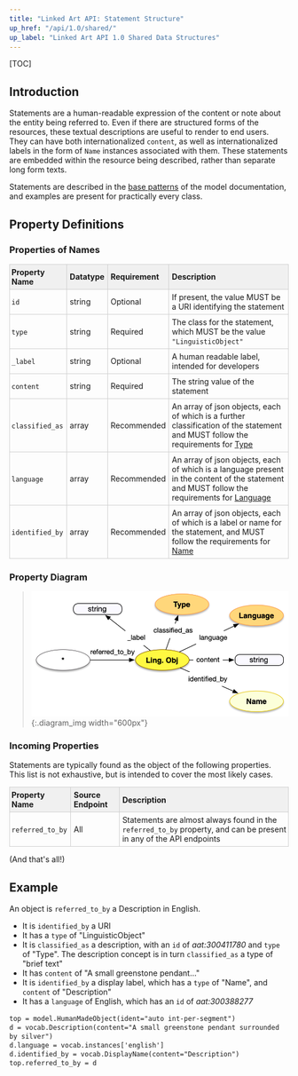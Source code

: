 ```yaml
---
title: "Linked Art API: Statement Structure"
up_href: "/api/1.0/shared/"
up_label: "Linked Art API 1.0 Shared Data Structures"
---
```


<style>
th, td {
  padding: 5px 5px;
  text-align: left;
  border: 1px solid #D0D0D0; }
th { background: #F0F0F0; }
th:first-child, td:first-child { padding-left: 3px; }
th:last-child, td:last-child { padding-right: 3px; }
</style>

[TOC]

## Introduction

Statements are a human-readable expression of the content or note about the entity being referred to. Even if there are structured forms of the resources, these textual descriptions are useful to render to end users. They can have both internationalized `content`, as well as internationalized labels in the form of `Name` instances associated with them.  These statements are embedded within the resource being described, rather than separate long form texts.

Statements are described in the [base patterns](/model/base/) of the model documentation, and examples are present for practically every class.

## Property Definitions

### Properties of Names

| Property Name     | Datatype      | Requirement | Description | 
|-------------------|---------------|-------------|-------------|
| `id`              | string        | Optional    | If present, the value MUST be a URI identifying the statement |  
| `type`            | string        | Required    | The class for the statement, which MUST be the value `"LinguisticObject"` |
| `_label`          | string        | Optional    | A human readable label, intended for developers |
| `content`         | string        | Required    | The string value of the statement |
| `classified_as`   | array         | Recommended | An array of json objects, each of which is a further classification of the statement and MUST follow the requirements for [Type](../type/) |
| `language`        | array         | Recommended | An array of json objects, each of which is a language present in the content of the statement and MUST follow the requirements for [Language](../type/)|
| `identified_by`   | array         | Recommended | An array of json objects, each of which is a label or name for the statement, and MUST follow the requirements for [Name](../name/) |


### Property Diagram

> ![diagram](statement_properties.png){:.diagram_img width="600px"}

### Incoming Properties

Statements are typically found as the object of the following properties.  This list is not exhaustive, but is intended to cover the most likely cases.

| Property Name    | Source Endpoint  | Description |
|------------------|------------------|-------------|
| `referred_to_by` | All              | Statements are almost always found in the `referred_to_by` property, and can be present in any of the API endpoints |

(And that's all!)

## Example

An object is `referred_to_by` a Description in English.

* It is `identified_by` a URI
* It has a `type` of "LinguisticObject"
* It is `classified_as` a description, with an `id` of _aat:300411780_ and `type` of "Type".  The description concept is in turn `classified_as` a type of "brief text"
* It has `content` of "A small greenstone pendant..."
* It is `identified_by` a display label, which has a `type` of "Name", and `content` of "Description"
* It has a `language` of English, which has an `id` of _aat:300388277_

```crom
top = model.HumanMadeObject(ident="auto int-per-segment")
d = vocab.Description(content="A small greenstone pendant surrounded by silver")
d.language = vocab.instances['english']
d.identified_by = vocab.DisplayName(content="Description")
top.referred_to_by = d
```
